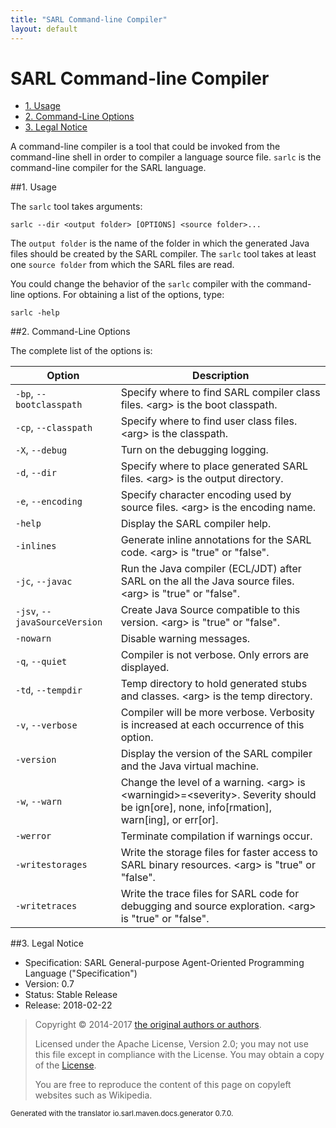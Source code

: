 ```yaml
---
title: "SARL Command-line Compiler"
layout: default
---
```


# SARL Command-line Compiler


<ul class="page_outline" id="page_outline">

<li><a href="#1-usage">1. Usage</a></li>
<li><a href="#2-command-line-options">2. Command-Line Options</a></li>
<li><a href="#3-legal-notice">3. Legal Notice</a></li>

</ul>




A command-line compiler is a tool that could be invoked from the command-line shell in order to compiler a language source file.
`sarlc` is the command-line compiler for the SARL language.

##1. Usage

The `sarlc` tool takes arguments:


	sarlc --dir <output folder> [OPTIONS] <source folder>...


The `output folder` is the name of the folder in which the generated Java files should be created by the SARL compiler.
The `sarlc` tool takes at least one `source folder` from which the SARL files are read.

You could change the behavior of the `sarlc` compiler with the command-line options.
For obtaining a list of the options, type:

	sarlc -help


##2. Command-Line Options

The complete list of the options is:



| Option | Description |
| ------ | ----------- |
| `-bp`, `--bootclasspath` | Specify where to find SARL compiler class files. &lt;arg&gt; is the boot classpath. |
| `-cp`, `--classpath` | Specify where to find user class files. &lt;arg&gt; is the classpath. |
| `-X`, `--debug` | Turn on the debugging logging. |
| `-d`, `--dir` | Specify where to place generated SARL files. &lt;arg&gt; is the output directory. |
| `-e`, `--encoding` | Specify character encoding used by source files. &lt;arg&gt; is the encoding name. |
| `-help` | Display the SARL compiler help. |
| `-inlines` | Generate inline annotations for the SARL code. &lt;arg&gt; is "true" or "false". |
| `-jc`, `--javac` | Run the Java compiler (ECL/JDT) after SARL on the all the Java source files. &lt;arg&gt; is "true" or "false". |
| `-jsv`, `--javaSourceVersion` | Create Java Source compatible to this version. &lt;arg&gt; is "true" or "false". |
| `-nowarn` | Disable warning messages. |
| `-q`, `--quiet` | Compiler is not verbose. Only errors are displayed. |
| `-td`, `--tempdir` | Temp directory to hold generated stubs and classes. &lt;arg&gt; is the temp directory. |
| `-v`, `--verbose` | Compiler will be more verbose. Verbosity is increased at each occurrence of this option. |
| `-version` | Display the version of the SARL compiler and the Java virtual machine. |
| `-w`, `--warn` | Change the level of a warning. &lt;arg&gt; is &lt;warningid&gt;=&lt;severity&gt;. Severity should be ign[ore], none, info[rmation], warn[ing], or err[or]. |
| `-werror` | Terminate compilation if warnings occur. |
| `-writestorages` | Write the storage files for faster access to SARL binary resources. &lt;arg&gt; is "true" or "false". |
| `-writetraces` | Write the trace files for SARL code for debugging and source exploration. &lt;arg&gt; is "true" or "false". |




##3. Legal Notice

* Specification: SARL General-purpose Agent-Oriented Programming Language ("Specification")
* Version: 0.7
* Status: Stable Release
* Release: 2018-02-22

> Copyright &copy; 2014-2017 [the original authors or authors](http://www.sarl.io/about/index.html).
>
> Licensed under the Apache License, Version 2.0;
> you may not use this file except in compliance with the License.
> You may obtain a copy of the [License](http://www.apache.org/licenses/LICENSE-2.0).
>
> You are free to reproduce the content of this page on copyleft websites such as Wikipedia.

<small>Generated with the translator io.sarl.maven.docs.generator 0.7.0.</small>